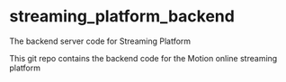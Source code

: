 # streaming_platform_backend
The backend server code for Streaming Platform

This git repo contains the backend code for the Motion online streaming platform
